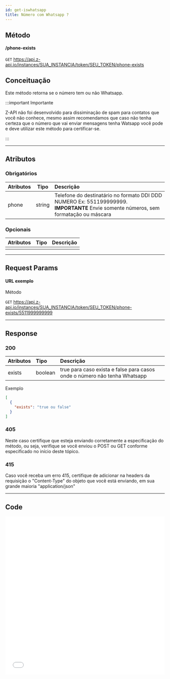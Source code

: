 ```yaml
---
id: get-iswhatsapp
title: Número com Whatsapp ?
---
```


## Método

#### /phone-exists

`GET` https://api.z-api.io/instances/SUA_INSTANCIA/token/SEU_TOKEN/phone-exists

## Conceituação

Este método retorna se o número tem ou não Whatsapp.

:::important Importante

Z-API não foi desenvolvido para dissiminação de spam para contatos que você não conhece, mesmo assim recomendamos que caso não tenha certeza que o número que vai enviar mensagens tenha Watsapp você pode e deve utilizar este método para certificar-se.

:::

---

## Atributos

### Obrigatórios

| Atributos | Tipo | Descrição |
| :-- | :-: | :-- |
| phone | string | Telefone do destinatário no formato DDI DDD NUMERO Ex: 551199999999. **IMPORTANTE** Envie somente números, sem formatação ou máscara |

### Opcionais

| Atributos | Tipo | Descrição |
| :-------- | :--: | :-------- |
|           |      |           |

---

## Request Params

#### URL exemplo

Método

`GET` https://api.z-api.io/instances/SUA_INSTANCIA/token/SEU_TOKEN/phone-exists/5511999999999

---

## Response

### 200

| Atributos | Tipo | Descrição |
| :-- | :-- | :-- |
| exists | boolean | true para caso exista e false para casos onde o número não tenha Whatsapp |

Exemplo

```json
[
  {
    "exists": "true ou false"
  }
]
```

### 405

Neste caso certifique que esteja enviando corretamente a especificação do método, ou seja, verifique se você enviou o POST ou GET conforme especificado no início deste tópico.

### 415

Caso você receba um erro 415, certifique de adicionar na headers da requisição o "Content-Type" do objeto que você está enviando, em sua grande maioria "application/json"

---

## Code

<iframe src="//api.apiembed.com/?source=https://raw.githubusercontent.com/Z-API/z-api-docs/main/json-examples/get-iswhatsapp.json&targets=all" frameborder="0" scrolling="no" width="100%" height="500px" seamless></iframe>
